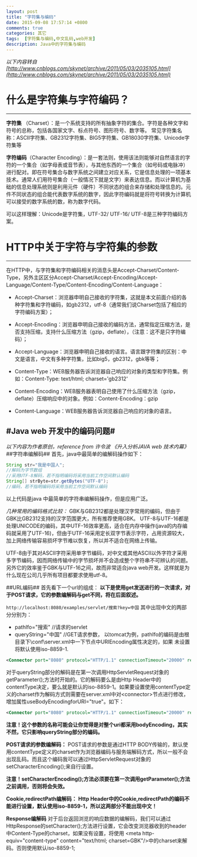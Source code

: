 ```yaml
---
layout: post
title: "字符集与编码"
date: 2015-09-08 17:57:14 +0800
comments: true
categories: 其它
tags:  [字符集与编码,中文乱码,web开发]
description: Java中的字符集与编码
---
```

*以下内容转自 [http://www.cnblogs.com/skynet/archive/2011/05/03/2035105.html](http://www.cnblogs.com/skynet/archive/2011/05/03/2035105.html)*

# 什么是字符集与字符编码？ #

----------

**字符集** （Charset）：是一个系统支持的所有抽象字符的集合。字符是各种文字和符号的总称，包括各国家文字、标点符号、图形符号、数字等。
常见字符集名称：ASCII字符集、GB2312字符集、BIG5字符集、GB18030字符集、Unicode字符集等

**字符编码**（Character Encoding）：是一套法则，使用该法则能够对自然语言的字符的一个集合（如字母表或音节表），与其他东西的一个集合（如号码或电脉冲）进行配对。即在符号集合与数字系统之间建立对应关系，它是信息处理的一项基本技术。通常人们用符号集合（一般情况下就是文字）来表达信息。而以计算机为基础的信息处理系统则是利用元件（硬件）不同状态的组合来存储和处理信息的。元件不同状态的组合能代表数字系统的数字，因此字符编码就是将符号转换为计算机可以接受的数字系统的数，称为数字代码。

可以这样理解：Unicode是字符集，UTF-32/ UTF-16/ UTF-8是三种字符编码方案。
<!--more-->
# HTTP中关于字符与字符集的参数 #

----------
在HTTP中，与字符集和字符编码相关的消息头是Accept-Charset/Content-Type，另外主区区分Accept-Charset/Accept-Encoding/Accept-Language/Content-Type/Content-Encoding/Content-Language：




- Accept-Charset：浏览器申明自己接收的字符集，这就是本文前面介绍的各种字符集和字符编码，如gb2312，utf-8（通常我们说Charset包括了相应的字符编码方案）；



- Accept-Encoding：浏览器申明自己接收的编码方法，通常指定压缩方法，是否支持压缩，支持什么压缩方法（gzip，deflate），（注意：这不是只字符编码）；



- Accept-Language：浏览器申明自己接收的语言。语言跟字符集的区别：中文是语言，中文有多种字符集，比如big5，gb2312，gbk等等；



- Content-Type：WEB服务器告诉浏览器自己响应的对象的类型和字符集。例如：Content-Type: text/html; charset='gb2312'



- Content-Encoding：WEB服务器表明自己使用了什么压缩方法（gzip，deflate）压缩响应中的对象。例如：Content-Encoding：gzip



- Content-Language：WEB服务器告诉浏览器自己响应的对象的语言。



#Java web 开发中的编码问题#
----------
*以下内容为作者原创，reference from 许令波 《升入分析JAVA web 技术内幕》*
</br>
##字符串编解码##
首先，java中最简单的编解码操作如下：
```java
String str="我是中国人";
//解码为字节数组
//采用UTF-8解码，若不指明编码将采用当前工作空间默认编码
String[] strByte=str.getBytes("UTF-8");
//编码，若不指明编码将采用当前工作空间默认编码
```

以上代码是java 中最简单的字符串编解码操作，但是应用广泛。

*几种常用的编码格式比较：*
GBK与GB2312都是处理汉字常用的编码，但由于GBK比GB2312支持的汉字范围更大，所有推荐使用GBK。
UTF-8与UTF-16都是处理UNICODE的编码，其中UTF-16效率更高，适合在内存中操作(java的内存编码就采用了UTF-16)，但由于UTF-16采用定长双字节表示字符，占用资源较大，加上网络传输容易损坏字节难以恢复，所以并不适合在网络上传输。

UTF-8由于其对ASCII字符采用单字节编码，对中文或其他ASCII以外字符才采用多字节编码，因而网络传输中的字节损坏并不会造成整个字符串不可辨认的问题。另外它的效率鉴于GBK与UTF-16之间，故而非常适合java web开发。这样就是为什么现在公司几乎所有项目都要求使用utf-8。


##URL编码##
首先看下一个url的组成：
**以下是使用get发送进行的一次请求，对于POST请求，它的参数编解码与get不同，将在后面叙述。**

`http://localhost:8080/examples/servlet/搜索?key=中国`
其中出现中文的两部分分别为：

- pathIfo="搜索" //请求的servlet
- queryString="中国"  //GET请求参数，
以tomcat为例，pathIfo的编码是由根目录下\conf\server.xml中一下节点中URIEncoding属性决定的，如果 未设置将默认使用iso-8859-1.

```xml
<Connector port="8080" protocol="HTTP/1.1" connectionTimeout="20000" redirectPort="8443" URIEncoding="utf-8"/>
```
对于queryString部分的解码是在第一次调用HttpServletRequest对象的getParameter();方法时开始的。它的解码要么是由Http Header中的contentType决定，要么就是默认的iso-8859-1。如果要设置使用contentType定义的charset作为解码方式则需要在server.xml中对&lt;connector&gt;节点进行修改，增加属性useBodyEncodingforURI="true"。如下：
```xml
<Connector port="8080" protocol="HTTP/1.1" connectionTimeout="20000" redirectPort="8443" URIEncoding="utf-8" useBodyEncodingforURI="true" />
```

**注意！这个参数的名称可能会让你觉得是对整个uri都采用bodyEncoding，其实不然，它只影响queryString部分的编码。**


**POST请求的参数编解码：**
POST请求的参数是通过HTTP BODY传输的，默认使用contentType定义的charset作为浏览器编码与服务端解码方式，所以一般不会出现乱码。而且这个编码我可以通过HttpServletRequest对象的setCharacterEncoding();来自行设置。

**注意！setCharacterEncoding();方法必须要在第一次调用getParameter();方法之前调用，否则将会失效。**

**Cookie,redirectPath编解码：**
**Http Header中的Cookie,redirectPath的编码不能进行设置，默认使用iso-8859-1，所以这两部分不能出现中文！**


**Response编解码**
对于后台返回浏览的响应数据的编解码，我们可以通过HttpResponse的setCharacter();方法进行设置，它会改变浏览器收到的header中Content-Type的charset，如果没有设置，将使用
&lt;meta http-equiv="content-type" content="text/html; charset=GBK"/&gt;中的charset来解码。否则使用默认iso-8859-1;
